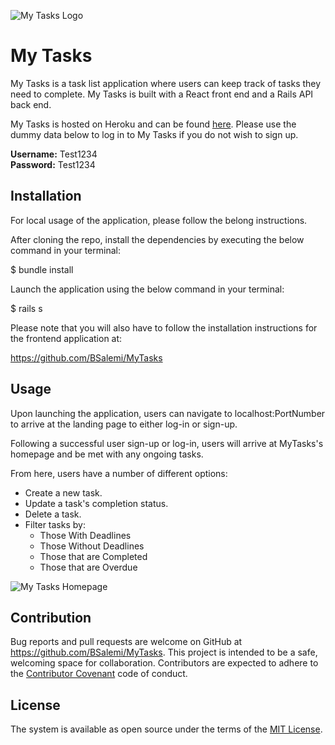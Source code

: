 ![My Tasks Logo](https://i.imgur.com/NfmgRE6.png)

# My Tasks

My Tasks is a task list application where users can keep track of tasks they need to complete. My Tasks is built with a React front end and a Rails API back end. 

My Tasks is hosted on Heroku and can be found [here](https://my-tasks-react.herokuapp.com). Please use the dummy data below to log in to My Tasks if you do not wish to sign up.

<b>Username:</b> Test1234
<br/>
<b>Password:</b> Test1234


## Installation

For local usage of the application, please follow the belong instructions.

After cloning the repo, install the dependencies by executing the below command in your terminal:

$ bundle install

Launch the application using the below command in your terminal:

$ rails s

Please note that you will also have to follow the installation instructions for the frontend application at:

https://github.com/BSalemi/MyTasks

## Usage

Upon launching the application, users can navigate to localhost:PortNumber to arrive at the landing page to either log-in or sign-up.

Following a successful user sign-up or log-in, users will arrive at MyTasks's homepage and be met with any ongoing tasks.

From here, users have a number of different options:

* Create a new task.
* Update a task's completion status.
* Delete a task.
* Filter tasks by:
    * Those With Deadlines
    * Those Without Deadlines
    * Those that are Completed
    * Those that are Overdue


![My Tasks Homepage](https://i.imgur.com/u2z3AvT.png)

## Contribution

Bug reports and pull requests are welcome on GitHub at https://github.com/BSalemi/MyTasks. This project is intended to be a safe,   welcoming space for collaboration. Contributors are expected to adhere to the [Contributor Covenant](https://www.contributor-covenant.org/) code of conduct.

## License 

The system is available as open source under the terms of the [MIT License](https://opensource.org/licenses/MIT).